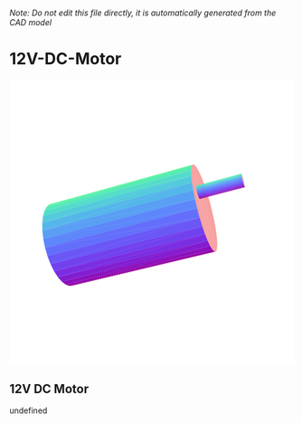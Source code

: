###### Note: Do not edit this file directly, it is automatically generated from the CAD model

# 12V-DC-Motor

![](/project.svg)

## 12V DC Motor


undefined



